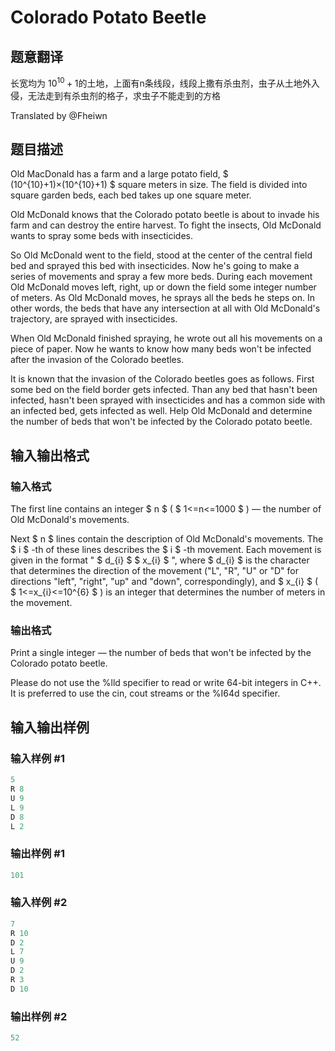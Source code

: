 # Colorado Potato Beetle

## 题意翻译

长宽均为 $10^{10}+1$的土地，上面有n条线段，线段上撒有杀虫剂，虫子从土地外入侵，无法走到有杀虫剂的格子，求虫子不能走到的方格

Translated by @Fheiwn

## 题目描述

Old MacDonald has a farm and a large potato field, $ (10^{10}+1)×(10^{10}+1) $ square meters in size. The field is divided into square garden beds, each bed takes up one square meter.

Old McDonald knows that the Colorado potato beetle is about to invade his farm and can destroy the entire harvest. To fight the insects, Old McDonald wants to spray some beds with insecticides.

So Old McDonald went to the field, stood at the center of the central field bed and sprayed this bed with insecticides. Now he's going to make a series of movements and spray a few more beds. During each movement Old McDonald moves left, right, up or down the field some integer number of meters. As Old McDonald moves, he sprays all the beds he steps on. In other words, the beds that have any intersection at all with Old McDonald's trajectory, are sprayed with insecticides.

When Old McDonald finished spraying, he wrote out all his movements on a piece of paper. Now he wants to know how many beds won't be infected after the invasion of the Colorado beetles.

It is known that the invasion of the Colorado beetles goes as follows. First some bed on the field border gets infected. Than any bed that hasn't been infected, hasn't been sprayed with insecticides and has a common side with an infected bed, gets infected as well. Help Old McDonald and determine the number of beds that won't be infected by the Colorado potato beetle.

## 输入输出格式

### 输入格式

The first line contains an integer $ n $ ( $ 1<=n<=1000 $ ) — the number of Old McDonald's movements.

Next $ n $ lines contain the description of Old McDonald's movements. The $ i $ -th of these lines describes the $ i $ -th movement. Each movement is given in the format " $ d_{i} $ $ x_{i} $ ", where $ d_{i} $ is the character that determines the direction of the movement ("L", "R", "U" or "D" for directions "left", "right", "up" and "down", correspondingly), and $ x_{i} $ ( $ 1<=x_{i}<=10^{6} $ ) is an integer that determines the number of meters in the movement.

### 输出格式

Print a single integer — the number of beds that won't be infected by the Colorado potato beetle.

Please do not use the %lld specifier to read or write 64-bit integers in С++. It is preferred to use the cin, cout streams or the %I64d specifier.

## 输入输出样例

### 输入样例 #1

```cpp
5
R 8
U 9
L 9
D 8
L 2

```
### 输出样例 #1

```cpp
101
```


### 输入样例 #2

```cpp
7
R 10
D 2
L 7
U 9
D 2
R 3
D 10

```
### 输出样例 #2

```cpp
52
```


